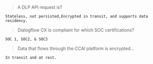 >A DLP API request is?
```
Stateless, not persisted,Encrypted in transit, and supports data residency.
```
>Dialogflow CX is compliant for which SOC certifications?
```
SOC 1, SOC2, & SOC3
```
>Data that flows through the CCAI platform is encrypted…
```
In transit and at rest.
```